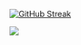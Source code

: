 [![GitHub Streak](http://github-readme-streak-stats.herokuapp.com?user=segerhult)](https://git.io/streak-stats)
<td>
<a href="https://github.com/segerhult/github-readme-stats"><img src=https://github-readme-stats.vercel.app/api/top-langs/?username=segerhult></a>
</td>
